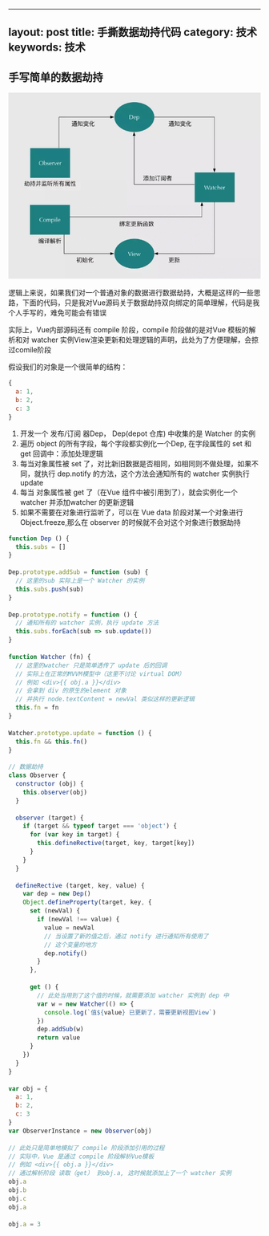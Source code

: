 
---
layout: post
title: 手撕数据劫持代码
category: 技术
keywords: 技术
---

## 手写简单的数据劫持

![shotpic](/assets/img/data-hijack.png)

逻辑上来说，如果我们对一个普通对象的数据进行数据劫持，大概是这样的一些思路，下面的代码，只是我对Vue源码关于数据劫持双向绑定的简单理解，代码是我个人手写的，难免可能会有错误

实际上，Vue内部源码还有 compile 阶段，compile 阶段做的是对Vue 模板的解析和对 watcher 实例View渲染更新和处理逻辑的声明，此处为了方便理解，会掠过comile阶段

假设我们的对象是一个很简单的结构：

```js
{
  a: 1,
  b: 2,
  c: 3
}
```

1. 开发一个 发布/订阅 器Dep， Dep(depot 仓库) 中收集的是 Watcher 的实例
2. 遍历 object 的所有字段，每个字段都实例化一个Dep, 在字段属性的 set 和 get 回调中：添加处理逻辑
3. 每当对象属性被 set 了，对比新旧数据是否相同，如相同则不做处理，如果不同，就执行 dep.notify 的方法，这个方法会通知所有的 watcher 实例执行 update
4. 每当 对象属性被 get 了（在Vue 组件中被引用到了），就会实例化一个 watcher 并添加watcher 的更新逻辑
5. 如果不需要在对象进行监听了，可以在 Vue data 阶段对某一个对象进行 Object.freeze,那么在 observer 的时候就不会对这个对象进行数据劫持

```js
function Dep () {
  this.subs = []
}

Dep.prototype.addSub = function (sub) {
  // 这里的sub 实际上是一个 Watcher 的实例
  this.subs.push(sub)
}

Dep.prototype.notify = function () {
  // 通知所有的 watcher 实例，执行 update 方法
  this.subs.forEach(sub => sub.update())
}

function Watcher (fn) {
  // 这里的watcher 只是简单透传了 update 后的回调
  // 实际上在正常的MVVM模型中（这里不讨论 virtual DOM）
  // 例如 <div>{{ obj.a }}</div>
  // 会拿到 div 的原生的element 对象
  // 并执行 node.textContent = newVal 类似这样的更新逻辑
  this.fn = fn
}

Watcher.prototype.update = function () {
  this.fn && this.fn()
}

// 数据劫持
class Observer {
  constructor (obj) {
    this.observer(obj)
  }

  observer (target) {
    if (target && typeof target === 'object') {
      for (var key in target) {
        this.defineRective(target, key, target[key])
      }
    }
  }

  defineRective (target, key, value) {
    var dep = new Dep()
    Object.defineProperty(target, key, {
      set (newVal) {
        if (newVal !== value) {
          value = newVal
          // 当设置了新的值之后，通过 notify 进行通知所有使用了
          // 这个变量的地方
          dep.notify()
        }
      },

      get () {
        // 此处当用到了这个值的时候，就需要添加 watcher 实例到 dep 中
        var w = new Watcher(() => {
          console.log(`值${value} 已更新了，需要更新视图View`)
        })
        dep.addSub(w)
        return value
      }
    })
  }
}

var obj = {
  a: 1,
  b: 2,
  c: 3
}
var ObserverInstance = new Observer(obj)

// 此处只是简单地模拟了 compile 阶段添加引用的过程
// 实际中，Vue 是通过 compile 阶段解析Vue模板
// 例如 <div>{{ obj.a }}</div>
// 通过解析阶段 读取（get） 到obj.a, 这时候就添加上了一个 watcher 实例
obj.a
obj.b
obj.c
obj.a

obj.a = 3
```
